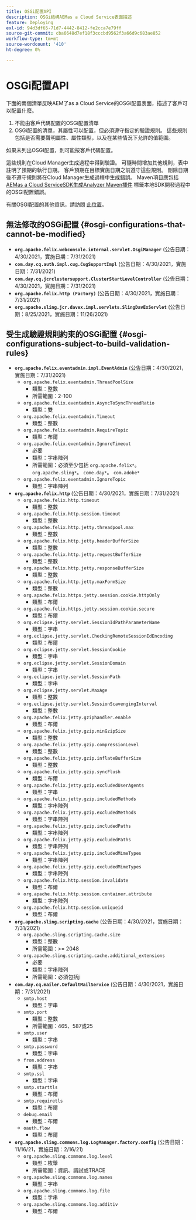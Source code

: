 ```yaml
---
title: OSGi配置API
description: OSGi結構AEMas a Cloud Service表面描述
feature: Deploying
exl-id: 94d3df65-71d7-4442-8412-fe2cca7e79ff
source-git-commit: cba6648d7ef18f3cccbd9562f3a66d9c683ae852
workflow-type: tm+mt
source-wordcount: '410'
ht-degree: 0%

---
```


# OSGi配置API

下面的兩個清單反映AEM了as a Cloud Service的OSGi配置表面，描述了客戶可以配置什麼。

1. 不能由客戶代碼配置的OSGi配置清單
1. OSGi配置的清單，其屬性可以配置，但必須遵守指定的驗證規則。 這些規則包括是否需要聲明屬性、屬性類型，以及在某些情況下允許的值範圍。

如果未列出OSGI配置，則可能按客戶代碼配置。

這些規則在Cloud Manager生成過程中得到驗證。 可隨時間增加其他規則，表中註明了預期的執行日期。 客戶預期在目標實施日期之前遵守這些規則。 刪除日期後不遵守規則將在Cloud Manager生成過程中生成錯誤。 Maven項目應包括 [AEMas a Cloud ServiceSDK生成Analyzer Maven插件](https://experienceleague.adobe.com/docs/experience-manager-core-components/using/developing/archetype/build-analyzer-maven-plugin.html) 標籤本地SDK開發過程中的OSGI配置錯誤。

有關OSGI配置的其他資訊，請訪問 [此位置](/help/implementing/deploying/configuring-osgi.md)。

## 無法修改的OSGi配置 {#osgi-configurations-that-cannot-be-modified}

* **`org.apache.felix.webconsole.internal.servlet.OsgiManager`** (公告日期：4/30/2021，實施日期：7/31/2021)
* **`com.day.cq.auth.impl.cug.CugSupportImpl`** (公告日期：4/30/2021，實施日期：7/31/2021)
* **`com.day.cq.jcrclustersupport.ClusterStartLevelController`** (公告日期：4/30/2021，實施日期：7/31/2021)
* **`org.apache.felix.http (Factory)`** (公告日期：4/30/2021，實施日期：7/31/2021)
* **`org.apache.sling.jcr.davex.impl.servlets.SlingDavExServlet`** (公告日期：8/25/2021，實施日期：11/26/2021)

## 受生成驗證規則約束的OSGi配置 {#osgi-configurations-subject-to-build-validation-rules}

* **`org.apache.felix.eventadmin.impl.EventAdmin`** (公告日期：4/30/2021，實施日期：7/31/2021)
   * `org.apache.felix.eventadmin.ThreadPoolSize`
      * 類型：整數
      * 所需範圍：2-100
   * `org.apache.felix.eventadmin.AsyncToSyncThreadRatio`
      * 類型：雙
   * `org.apache.felix.eventadmin.Timeout`
      * 類型：整數
   * `org.apache.felix.eventadmin.RequireTopic`
      * 類型：布爾
   * `org.apache.felix.eventadmin.IgnoreTimeout`
      * 必要
      * 類型：字串陣列
      * 所需範圍：必須至少包括 `org.apache.felix*`。 `org.apache.sling*`。 `come.day*`。 `com.adobe*`
   * `org.apache.felix.eventadmin.IgnoreTopic`
      * 類型：字串陣列
* **`org.apache.felix.http`** (公告日期：4/30/2021，實施日期：7/31/2021)
   * `org.apache.felix.http.timeout`
      * 類型：整數
   * `org.apache.felix.http.session.timeout`
      * 類型：整數
   * `org.apache.felix.http.jetty.threadpool.max`
      * 類型：整數
   * `org.apache.felix.http.jetty.headerBufferSize`
      * 類型：整數
   * `org.apache.felix.http.jetty.requestBufferSize`
      * 類型：整數
   * `org.apache.felix.http.jetty.responseBufferSize`
      * 類型：整數
   * `org.apache.felix.http.jetty.maxFormSize`
      * 類型：整數
   * `org.apache.felix.https.jetty.session.cookie.httpOnly`
      * 類型：布爾
   * `org.apache.felix.https.jetty.session.cookie.secure`
      * 類型：布爾
   * `org.eclipse.jetty.servlet.SessionIdPathParameterName`
      * 類型：字串
   * `org.eclipse.jetty.servlet.CheckingRemoteSessionIdEncoding`
      * 類型：布爾
   * `org.eclipse.jetty.servlet.SessionCookie`
      * 類型：字串
   * `org.eclipse.jetty.servlet.SessionDomain`
      * 類型：字串
   * `org.eclipse.jetty.servlet.SessionPath`
      * 類型：字串
   * `org.eclipse.jetty.servlet.MaxAge`
      * 類型：整數
   * `org.eclipse.jetty.servlet.SessionScavengingInterval`
      * 類型：整數
   * `org.apache.felix.jetty.gziphandler.enable`
      * 類型：布爾
   * `org.apache.felix.jetty.gzip.minGzipSize`
      * 類型：整數
   * `org.apache.felix.jetty.gzip.compressionLevel`
      * 類型：整數
   * `org.apache.felix.jetty.gzip.inflateBufferSize`
      * 類型：整數
   * `org.apache.felix.jetty.gzip.syncFlush`
      * 類型：布爾
   * `org.apache.felix.jetty.gzip.excludedUserAgents`
      * 類型：字串
   * `org.apache.felix.jetty.gzip.includedMethods`
      * 類型：字串陣列
   * `org.apache.felix.jetty.gzip.excludedMethods`
      * 類型：字串陣列
   * `org.apache.felix.jetty.gzip.includedPaths`
      * 類型：字串陣列
   * `org.apache.felix.jetty.gzip.excludedPaths`
      * 類型：字串陣列
   * `org.apache.felix.jetty.gzip.includedMimeTypes`
      * 類型：字串陣列
   * `org.apache.felix.jetty.gzip.excludedMimeTypes`
      * 類型：字串陣列
   * `org.apache.felix.http.session.invalidate`
      * 類型：布爾
   * `org.apache.felix.http.session.container.attribute`
      * 類型：字串陣列
   * `org.apache.felix.http.session.uniqueid`
      * 類型：布爾
* **`org.apache.sling.scripting.cache`** (公告日期：4/30/2021，實施日期：7/31/2021)
   * `org.apache.sling.scripting.cache.size`
      * 類型：整數
      * 所需範圍：>= 2048
   * `org.apache.sling.scripting.cache.additional_extensions`
      * 必要
      * 類型：字串陣列
      * 所需範圍：必須包括j
* **`com.day.cq.mailer.DefaultMailService`** (公告日期：4/30/2021，實施日期：7/31/2021)
   * `smtp.host`
      * 類型：字串
   * `smtp.port`
      * 類型：整數
      * 所需範圍：465、587或25
   * `smtp.user`
      * 類型：字串
   * `smtp.password`
      * 類型：字串
   * `from.address`
      * 類型：字串
   * `smtp.ssl`
      * 類型：字串
   * `smtp.starttls`
      * 類型：布爾
   * `smtp.requiretls`
      * 類型：布爾
   * `debug.email`
      * 類型：布爾
   * `oauth.flow`
      * 類型：布爾
* **`org.apache.sling.commons.log.LogManager.factory.config`** (公告日期：11/16/21，實施日期：2/16/21)
   * `org.apache.sling.commons.log.level`
      * 類型：枚舉
      * 所需範圍：資訊、調試或TRACE
   * `org.apache.sling.commons.log.names`
      * 類型：字串
   * `org.apache.sling.commons.log.file`
      * 類型：字串
   * `org.apache.sling.commons.log.additiv`
      * 類型：布爾